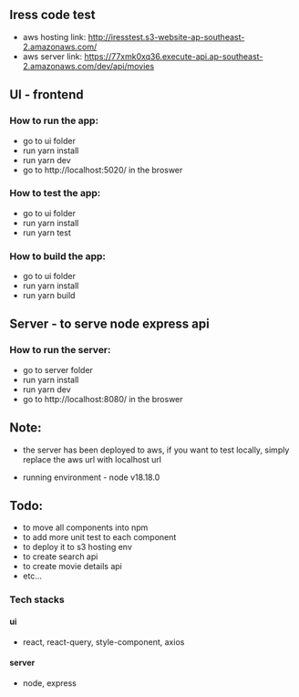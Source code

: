 ## Iress code test

- aws hosting link: http://iresstest.s3-website-ap-southeast-2.amazonaws.com/
- aws server link: https://77xmk0xq36.execute-api.ap-southeast-2.amazonaws.com/dev/api/movies

## UI - frontend

### How to run the app:

- go to ui folder
- run yarn install
- run yarn dev
- go to http://localhost:5020/ in the broswer

### How to test the app:

- go to ui folder
- run yarn install
- run yarn test

### How to build the app:

- go to ui folder
- run yarn install
- run yarn build

## Server - to serve node express api

### How to run the server:

- go to server folder
- run yarn install
- run yarn dev
- go to http://localhost:8080/ in the broswer

## Note:

- the server has been deployed to aws, if you want to test locally, simply replace the aws url with localhost url

- running environment - node v18.18.0

## Todo:

- to move all components into npm
- to add more unit test to each component
- to deploy it to s3 hosting env
- to create search api
- to create movie details api
- etc...

### Tech stacks

#### ui

- react, react-query, style-component, axios

#### server

- node, express

